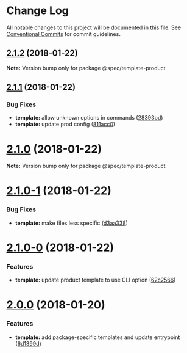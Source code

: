# Change Log

All notable changes to this project will be documented in this file.
See [Conventional Commits](https://conventionalcommits.org) for commit guidelines.

<a name="2.1.2"></a>
## [2.1.2](https://github.com/joshblack/spec/tree/master/packages/spec-template-product/compare/v2.1.1...v2.1.2) (2018-01-22)




**Note:** Version bump only for package @spec/template-product

<a name="2.1.1"></a>
## [2.1.1](https://github.com/joshblack/spec/tree/master/packages/spec-template-product/compare/v2.1.0...v2.1.1) (2018-01-22)


### Bug Fixes

* **template:** allow unknown options in commands ([28393bd](https://github.com/joshblack/spec/tree/master/packages/spec-template-product/commit/28393bd))
* **template:** update prod config ([811acc0](https://github.com/joshblack/spec/tree/master/packages/spec-template-product/commit/811acc0))




<a name="2.1.0"></a>
# [2.1.0](https://github.com/joshblack/spec/tree/master/packages/spec-template-product/compare/v2.1.0-1...v2.1.0) (2018-01-22)




**Note:** Version bump only for package @spec/template-product

<a name="2.1.0-1"></a>
# [2.1.0-1](https://github.com/joshblack/spec/tree/master/packages/spec-template-product/compare/v2.1.0-0...v2.1.0-1) (2018-01-22)


### Bug Fixes

* **template:** make files less specific ([d3aa338](https://github.com/joshblack/spec/tree/master/packages/spec-template-product/commit/d3aa338))




<a name="2.1.0-0"></a>
# [2.1.0-0](https://github.com/joshblack/spec/tree/master/packages/spec-template-product/compare/v2.0.0...v2.1.0-0) (2018-01-22)


### Features

* **template:** update product template to use CLI option ([62c2566](https://github.com/joshblack/spec/tree/master/packages/spec-template-product/commit/62c2566))




<a name="2.0.0"></a>
# [2.0.0](https://github.com/joshblack/spec/tree/master/packages/spec-template-product/compare/v1.3.1...v2.0.0) (2018-01-20)


### Features

* **template:** add package-specific templates and update entrypoint ([6d1399d](https://github.com/joshblack/spec/tree/master/packages/spec-template-product/commit/6d1399d))
